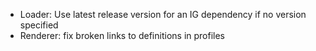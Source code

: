 * Loader: Use latest release version for an IG dependency if no version specified
* Renderer: fix broken links to definitions in profiles
